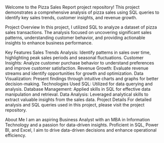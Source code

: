 
Welcome to the Pizza Sales Report project repository! This project demonstrates a comprehensive analysis of pizza sales using SQL queries to identify key sales trends, customer insights, and revenue growth.

Project Overview
In this project, I utilized SQL to analyze a dataset of pizza sales transactions. The analysis focused on uncovering significant sales patterns, understanding customer behavior, and providing actionable insights to enhance business performance.

Key Features
Sales Trends Analysis: Identify patterns in sales over time, highlighting peak sales periods and seasonal fluctuations.
Customer Insights: Analyze customer purchase behavior to understand preferences and improve customer satisfaction.
Revenue Growth: Evaluate revenue streams and identify opportunities for growth and optimization.
Data Visualization: Present findings through intuitive charts and graphs for better decision-making.
Technologies Used
SQL: Utilized for data querying and analysis.
Database Management: Applied skills in SQL for effective data manipulation and retrieval.
Data Analysis: Leveraged analytical skills to extract valuable insights from the sales data.
Project Details
For detailed analysis and SQL queries used in this project, please visit the project repository.

About Me
I am an aspiring Business Analyst with an MBA in Information Technology and a passion for data-driven insights. Proficient in SQL, Power BI, and Excel, I aim to drive data-driven decisions and enhance operational efficiency.
